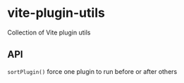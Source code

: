 # vite-plugin-utils

Collection of Vite plugin utils

## API

`sortPlugin()` force one plugin to run before or after others

